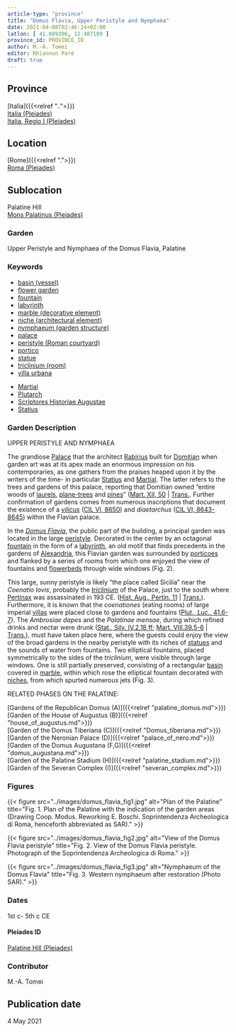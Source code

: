 ```yaml
---
article-type: "province"
title: "Domus Flavia, Upper Peristyle and Nymphaea"
date: 2021-04-08T02:46:24+02:00
latlon: [ 41.889306, 12.487109 ]
province_id: PROVINCE_ID
author: M.-A. Tomei
editor: Rhiannon Paré
draft: true
---
```


## Province

[Italia]({{<relref "..">}})\
[Italia (Pleiades)](https://pleiades.stoa.org/places/1052)\
[Italia, Regio I (Pleiades)](https://pleiades.stoa.org/places/441075550)
<!-- -->
## Location

[Rome]({{<relref ".">}}) \
[Roma (Pleiades)](https://pleiades.stoa.org/places/423025)
<!-- -->
## Sublocation

Palatine Hill \
[Mons Palatinus (Pleiades)](https://pleiades.stoa.org/places/971691208)
<!-- -->
<!-- -->
<!-- -->
### Garden

Upper Peristyle and Nymphaea of the Domus Flavia, Palatine

### Keywords

- [basin (vessel)](http://vocab.getty.edu/page/aat/300045614)
- [flower garden](http://vocab.getty.edu/page/aat/300008135)
- [fountain](http://vocab.getty.edu/page/aat/300006179)
- [labyrinth](http://vocab.getty.edu/page/aat/300312218)
- [marble (decorative element)](http://vocab.getty.edu/page/aat/300011443)
- [niche (architectural element)](http://vocab.getty.edu/page/aat/300002704)
- [nymphaeum (garden structure)](http://vocab.getty.edu/page/aat/300006809)
- [palace](http://vocab.getty.edu/page/aat/300005734)
- [peristyle (Roman courtyard)](http://vocab.getty.edu/page/aat/300080971)
- [portico](http://vocab.getty.edu/page/aat/300004145)
- [statue](http://vocab.getty.edu/page/aat/300047600)
- [triclinium (room)](http://vocab.getty.edu/page/aat/300004359)
- [villa urbana](http://vocab.getty.edu/page/aat/300005520)
<!-- -->
- [Martial](http://catalog.perseus.org/cite-collections/authors/urn:cite:perseus:author.897)
- [Plutarch](http://catalog.perseus.org/cite-collections/authors/urn:cite:perseus:author.1144)
- [Scriptores Historiae Augustae](http://catalog.perseus.org/cite-collections/authors/urn:cite:perseus:author.1743)
- [Statius](http://catalog.perseus.org/cite-collections/authors/urn:cite:perseus:author.1323)
<!-- -->
<!-- -->
### Garden Description

UPPER PERISTYLE AND NYMPHAEA
<!-- -->
The grandiose [Palace](https://en.wikipedia.org/wiki/Palace_of_Domitian) that the architect [Rabirius](https://en.wikipedia.org/wiki/Rabirius_(architect)) built for [Domitian](https://en.wikipedia.org/wiki/Domitian) when garden art was at its apex made an enormous impression on his contemporaries, as one gathers from the praises heaped upon it by the writers of the time- in particular [Statius](https://en.wikipedia.org/wiki/Statius) and [Martial](https://en.wikipedia.org/wiki/Martial). The latter refers to the trees and gardens of this palace, reporting that Domitian owned “entire woods of [laurels](https://en.wikipedia.org/wiki/Laurus_nobilis), [plane-trees](https://en.wikipedia.org/wiki/Platanus_orientalis) and [pines](https://en.wikipedia.org/wiki/Stone_pine)” ([Mart. XII, 50](http://data.perseus.org/citations/urn:cts:latinLit:phi1294.phi002.perseus-lat1:12.50) | [Trans.](http://www.tertullian.org/fathers/martial_epigrams_book12.htm). Further confirmation of gardens comes from numerous inscriptions that document the existence of a [*vilicus*](https://en.wiktionary.org/wiki/vilicus) ([CIL VI, 8650](https://cil.bbaw.de/hauptnavigation/das-cil/baende)) and *diaetarchus* ([CIL VI, 8643-8645](https://cil.bbaw.de/hauptnavigation/das-cil/baende)) within the Flavian palace.

In the [*Domus Flavia*](https://en.wikipedia.org/wiki/Flavian_Palace), the public part of the building, a principal garden was located in the large [peristyle](https://en.wikipedia.org/wiki/Peristyle). Decorated in the center by an octagonal [fountain](http://vocab.getty.edu/page/aat/300006179) in the form of a [labyrinth](https://en.wikipedia.org/wiki/Labyrinth), an old motif that finds precedents in the gardens of [Alexandria](https://pleiades.stoa.org/places/727070), this Flavian garden was surrounded by [porticoes](http://vocab.getty.edu/page/aat/300004145) and flanked by a series of rooms from which one enjoyed the view of fountains and [flowerbeds](http://vocab.getty.edu/page/aat/300008135) through wide windows (Fig. 2).

This large, sunny peristyle is likely “the place called Sicilia” near the *Coenatio Iovis*, probably the [*triclinium*](https://en.wikipedia.org/wiki/Triclinium) of the Palace, just to the south where [Pertinax](https://en.wikipedia.org/wiki/Pertinax) was assassinated in 193 CE. ([Hist. Aug., Pertin. 11](https://penelope.uchicago.edu/Thayer/L/Roman/Texts/Historia_Augusta/Pertinax*.html) | [Trans.](https://penelope.uchicago.edu/Thayer/E/Roman/Texts/Historia_Augusta/Pertinax*.html)). Furthermore, it is known that the *coenationes* (eating rooms) of large imperial [villas](https://en.wikipedia.org/wiki/Villa) were placed close to gardens and fountains ([Plut., *Luc.*, 41.6-7](http://data.perseus.org/citations/urn:cts:greekLit:tlg0007.tlg036.perseus-grc1:41.6)). The *Ambrosiae dapes* and the *Palatinae mensae*, during which refined drinks and nectar were drunk ([Stat., Silv. IV.2.18 ff](http://data.perseus.org/citations/urn:cts:latinLit:phi1020.phi002.perseus-lat1:4.2); [Mart. VIII.39.5-6](http://data.perseus.org/citations/urn:cts:latinLit:phi1294.phi002.perseus-lat1:8.39) | [Trans.](http://www.tertullian.org/fathers/martial_epigrams_book08.htm)), must have taken place here, where the guests could enjoy the view of the broad gardens in the nearby peristyle with its riches of [statues](http://vocab.getty.edu/page/aat/300047600) and the sounds of water from fountains. Two elliptical fountains, placed symmetrically to the sides of the *triclinium*, were visible through large windows. One is still partially preserved, consisting of a rectangular [basin](http://vocab.getty.edu/page/aat/300045614) covered in [marble](http://vocab.getty.edu/page/aat/300011443), within which rose the elliptical fountain decorated with [niches](http://vocab.getty.edu/page/aat/300002704), from which spurted numerous jets (Fig. 3).
<!-- -->
RELATED PHASES ON THE PALATINE:
<!-- -->
[Gardens of the Republican Domus (A)]({{<relref "palatine_domus.md">}})\
[Garden of the House of Augustus (B)]({{<relref "house_of_augustus.md">}})\
[Garden of the Domus Tiberiana (C)]({{<relref "Domus_tiberiana.md">}})\
[Garden of the Neronian Palace (D)]({{<relref "palace_of_nero.md">}})\
[Garden of the Domus Augustana (F,G)]({{<relref "domus_augustana.md">}})\
[Garden of the Palatine Stadium (H)]({{<relref "palatine_stadium.md">}})\
[Garden of the Severan Complex (I)]({{<relref "severan_complex.md">}})
<!-- -->
<!-- -->
### Figures
{{< figure src="../images/domus_flavia_fig1.jpg" alt="Plan of the Palatine" title="Fig. 1. Plan of the Palatine with the indication of the garden areas (Drawing Coop. Modus. Reworking E. Boschi. Soprintendenza Archeologica di Roma, henceforth abbreviated as SAR)." >}}
<!-- -->
{{< figure src="../images/domus_flavia_fig2.jpg" alt="View of the Domus Flavia peristyle" title="Fig. 2. View of the Domus Flavia peristyle. Photograph of the Soprintendenza Archeologica di Roma." >}}
<!-- -->
{{< figure src="../images/domus_flavia_fig3.jpg" alt="Nymphaeum of the Domus Flavia" title="Fig. 3. Western nymphaeum after restoration (Photo SAR)." >}}
<!-- -->
### Dates

1st c- 5th c CE

<!--### Excavation Dates

### Bibliography-->


#### Pleiades ID

[Palatine Hill (Pleiades)](https://pleiades.stoa.org/places/971691208)

### Contributor

M.-A. Tomei

## Publication date

4 May 2021
